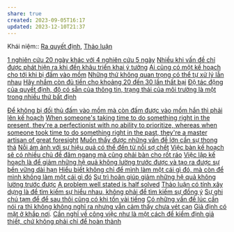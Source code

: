 ```yaml
---
share: true
created: 2023-09-05T16:17
updated: 2023-12-10T21:37
---
```

Khái niệm:: [Ra quyết định](../../../../%CE%9E%20Kh%C3%A1i%20ni%E1%BB%87m/Nh%E1%BA%ADn%20th%E1%BB%A9c/Ra%20quy%E1%BA%BFt%20%C4%91%E1%BB%8Bnh.md), [Thảo luận](../../../../%CE%9E%20Kh%C3%A1i%20ni%E1%BB%87m/Nh%E1%BA%ADn%20th%E1%BB%A9c/Th%E1%BA%A3o%20lu%E1%BA%ADn.md)

[1 nghiên cứu 20 ngày khác với 4 nghiên cứu 5 ngày](../1%20nghi%C3%AAn%20c%E1%BB%A9u%2020%20ng%C3%A0y%20kh%C3%A1c%20v%E1%BB%9Bi%204%20nghi%C3%AAn%20c%E1%BB%A9u%205%20ng%C3%A0y.md)
[Nhiều khi vấn đề chỉ được phát hiện ra khi đến khâu triển khai ý tưởng](../../../C%C3%B4ng%20vi%E1%BB%87c/Nhi%E1%BB%81u%20khi%20v%E1%BA%A5n%20%C4%91%E1%BB%81%20ch%E1%BB%89%20%C4%91%C6%B0%E1%BB%A3c%20ph%C3%A1t%20hi%E1%BB%87n%20ra%20khi%20%C4%91%E1%BA%BFn%20kh%C3%A2u%20tri%E1%BB%83n%20khai%20%C3%BD%20t%C6%B0%E1%BB%9Fng.md)
[Ai cũng có một kế hoạch cho tới khi bị đấm vào mồm](./Ai%20c%C5%A9ng%20c%C3%B3%20m%E1%BB%99t%20k%E1%BA%BF%20ho%E1%BA%A1ch%20cho%20t%E1%BB%9Bi%20khi%20b%E1%BB%8B%20%C4%91%E1%BA%A5m%20v%C3%A0o%20m%E1%BB%93m.md)
[Những thứ không quan trọng có thể tự xử lý lẫn nhau](./Nh%E1%BB%AFng%20th%E1%BB%A9%20kh%C3%B4ng%20quan%20tr%E1%BB%8Dng%20c%C3%B3%20th%E1%BB%83%20t%E1%BB%B1%20x%E1%BB%AD%20l%C3%BD%20l%E1%BA%ABn%20nhau.md)
[Hãy nhắm còn đủ tiền cho khoảng 20 đến 30 lần thất bại](../../../Qu%E1%BB%B9,%20g%E1%BB%8Di%20v%E1%BB%91n/H%C3%A3y%20nh%E1%BA%AFm%20c%C3%B2n%20%C4%91%E1%BB%A7%20ti%E1%BB%81n%20cho%20kho%E1%BA%A3ng%2020%20%C4%91%E1%BA%BFn%2030%20l%E1%BA%A7n%20th%E1%BA%A5t%20b%E1%BA%A1i.md)
[Độ tác động của quyết định, độ có sẵn của thông tin, trạng thái của môi trường là một trong nhiều thứ bất định](../../../../C%E1%BB%99ng%20%C4%91%E1%BB%93ng,%20h%E1%BB%87%20sinh%20th%C3%A1i,%20h%E1%BB%87%20ph%E1%BB%A9c%20h%E1%BB%A3p/H%E1%BB%87%20ph%E1%BB%A9c%20h%E1%BB%A3p/%C4%90%E1%BB%99%20t%C3%A1c%20%C4%91%E1%BB%99ng%20c%E1%BB%A7a%20quy%E1%BA%BFt%20%C4%91%E1%BB%8Bnh,%20%C4%91%E1%BB%99%20c%C3%B3%20s%E1%BA%B5n%20c%E1%BB%A7a%20th%C3%B4ng%20tin,%20tr%E1%BA%A1ng%20th%C3%A1i%20c%E1%BB%A7a%20m%C3%B4i%20tr%C6%B0%E1%BB%9Dng%20l%C3%A0%20m%E1%BB%99t%20trong%20nhi%E1%BB%81u%20th%E1%BB%A9%20b%E1%BA%A5t%20%C4%91%E1%BB%8Bnh.md)

[Để không bị đối thủ đấm vào mồm mà còn đấm được vào mồm hắn thì phải lên kế hoạch](./%C4%90%E1%BB%83%20kh%C3%B4ng%20b%E1%BB%8B%20%C4%91%E1%BB%91i%20th%E1%BB%A7%20%C4%91%E1%BA%A5m%20v%C3%A0o%20m%E1%BB%93m%20m%C3%A0%20c%C3%B2n%20%C4%91%E1%BA%A5m%20%C4%91%C6%B0%E1%BB%A3c%20v%C3%A0o%20m%E1%BB%93m%20h%E1%BA%AFn%20th%C3%AC%20ph%E1%BA%A3i%20l%C3%AAn%20k%E1%BA%BF%20ho%E1%BA%A1ch.md)
[When someone's taking time to do something right in the present, they're a perfectionist with no ability to prioritize, whereas when someone took time to do something right in the past, they're a master artisan of great foresight](../../../C%C3%B4ng%20vi%E1%BB%87c/S%E1%BA%AFp%20x%E1%BA%BFp%20%C4%91%E1%BB%99%20%C6%B0u%20ti%C3%AAn/When%20someone's%20taking%20time%20to%20do%20something%20right%20in%20the%20present,%20they're%20a%20perfectionist%20with%20no%20ability%20to%20prioritize,%20whereas%20when%20someone%20took%20time%20to%20do%20something%20right%20in%20the%20past,%20they're%20a%20master%20artisan%20of%20great%20foresight.md)
[Muốn thấy được những vấn đề lớn cần sự thong thả](../../../C%C3%B4ng%20vi%E1%BB%87c/S%E1%BA%AFp%20x%E1%BA%BFp%20%C4%91%E1%BB%99%20%C6%B0u%20ti%C3%AAn/Mu%E1%BB%91n%20th%E1%BA%A5y%20%C4%91%C6%B0%E1%BB%A3c%20nh%E1%BB%AFng%20v%E1%BA%A5n%20%C4%91%E1%BB%81%20l%E1%BB%9Bn%20c%E1%BA%A7n%20s%E1%BB%B1%20thong%20th%E1%BA%A3.md)
[Nỗi ám ảnh với sự hiệu quả có thể đến từ nỗi sợ chết](../../../../Kinh%20t%E1%BA%BF.%20T%C3%A2m%20l%C3%BD%20h%E1%BB%8Dc%20qu%E1%BA%A3n%20l%C3%BD%20v%C3%A0%20lao%20%C4%91%E1%BB%99ng/T%C3%A2m%20l%C3%BD%20h%E1%BB%8Dc%20qu%E1%BA%A3n%20l%C3%BD%20v%C3%A0%20lao%20%C4%91%E1%BB%99ng/T%E1%BB%91i%20%C6%B0u%20ho%C3%A1/N%E1%BB%97i%20%C3%A1m%20%E1%BA%A3nh%20v%E1%BB%9Bi%20s%E1%BB%B1%20hi%E1%BB%87u%20qu%E1%BA%A3%20c%C3%B3%20th%E1%BB%83%20%C4%91%E1%BA%BFn%20t%E1%BB%AB%20n%E1%BB%97i%20s%E1%BB%A3%20ch%E1%BA%BFt.md)
[Việc bàn kế hoạch sẽ có nhiều chủ đề đâm ngang mà cũng phải bàn cho rốt ráo](./Vi%E1%BB%87c%20b%C3%A0n%20k%E1%BA%BF%20ho%E1%BA%A1ch%20s%E1%BA%BD%20c%C3%B3%20nhi%E1%BB%81u%20ch%E1%BB%A7%20%C4%91%E1%BB%81%20%C4%91%C3%A2m%20ngang%20m%C3%A0%20c%C5%A9ng%20ph%E1%BA%A3i%20b%C3%A0n%20cho%20r%E1%BB%91t%20r%C3%A1o.md) 
[Việc lập kế hoạch là để giảm những hệ quả không lường trước được và tạo ra được sự bền vững dài hạn](./Vi%E1%BB%87c%20l%E1%BA%ADp%20k%E1%BA%BF%20ho%E1%BA%A1ch%20l%C3%A0%20%C4%91%E1%BB%83%20gi%E1%BA%A3m%20nh%E1%BB%AFng%20h%E1%BB%87%20qu%E1%BA%A3%20kh%C3%B4ng%20l%C6%B0%E1%BB%9Dng%20tr%C6%B0%E1%BB%9Bc%20%C4%91%C6%B0%E1%BB%A3c%20v%C3%A0%20t%E1%BA%A1o%20ra%20%C4%91%C6%B0%E1%BB%A3c%20s%E1%BB%B1%20b%E1%BB%81n%20v%E1%BB%AFng%20d%C3%A0i%20h%E1%BA%A1n.md) 
[Hiểu biết không chỉ để mình làm một cái gì đó, mà còn để mình không làm một cái gì đó](../../../../Ngh%C4%A9%20v%E1%BB%81%20vi%E1%BB%87c%20ngh%C4%A9/H%E1%BB%8Dc%20t%E1%BA%ADp,%20hi%E1%BB%83u%20bi%E1%BA%BFt/Hi%E1%BB%83u%20bi%E1%BA%BFt%20kh%C3%B4ng%20ch%E1%BB%89%20%C4%91%E1%BB%83%20m%C3%ACnh%20l%C3%A0m%20m%E1%BB%99t%20c%C3%A1i%20g%C3%AC%20%C4%91%C3%B3,%20m%C3%A0%20c%C3%B2n%20%C4%91%E1%BB%83%20m%C3%ACnh%20kh%C3%B4ng%20l%C3%A0m%20m%E1%BB%99t%20c%C3%A1i%20g%C3%AC%20%C4%91%C3%B3.md)
[Sự trì hoãn giúp giảm những hệ quả không lường trước được](../../../../Ngh%C4%A9%20v%E1%BB%81%20vi%E1%BB%87c%20ngh%C4%A9/Khoa%20h%E1%BB%8Dc%20nh%E1%BA%ADn%20th%E1%BB%A9c/S%E1%BB%B1%20tr%C3%AC%20ho%C3%A3n%20gi%C3%BAp%20gi%E1%BA%A3m%20nh%E1%BB%AFng%20h%E1%BB%87%20qu%E1%BA%A3%20kh%C3%B4ng%20l%C6%B0%E1%BB%9Dng%20tr%C6%B0%E1%BB%9Bc%20%C4%91%C6%B0%E1%BB%A3c.md)
[A problem well stated is half solved](../../../../Ngh%C4%A9%20v%E1%BB%81%20vi%E1%BB%87c%20ngh%C4%A9/B%E1%BA%A3n%20th%E1%BB%83%20lu%E1%BA%ADn/A%20problem%20well%20stated%20is%20half%20solved.md)
[Thảo luận có tính xây dựng là để tìm kiếm sự hiểu nhau, không phải để tìm kiếm sự đồng ý](../../../X%C3%A2y%20d%E1%BB%B1ng%20nh%C3%B3m,%20qu%E1%BA%A3n%20l%C3%BD%20nh%C3%A2n%20s%E1%BB%B1/Th%E1%BA%A3o%20lu%E1%BA%ADn,%20ra%20quy%E1%BA%BFt%20%C4%91%E1%BB%8Bnh/Th%E1%BA%A3o%20lu%E1%BA%ADn%20c%C3%B3%20t%C3%ADnh%20x%C3%A2y%20d%E1%BB%B1ng%20l%C3%A0%20%C4%91%E1%BB%83%20t%C3%ACm%20ki%E1%BA%BFm%20s%E1%BB%B1%20hi%E1%BB%83u%20nhau,%20kh%C3%B4ng%20ph%E1%BA%A3i%20%C4%91%E1%BB%83%20t%C3%ACm%20ki%E1%BA%BFm%20s%E1%BB%B1%20%C4%91%E1%BB%93ng%20%C3%BD.md)
[Sự ghi chú tạm để để sau thôi cũng có khi tốn vài tiếng](./S%E1%BB%B1%20ghi%20ch%C3%BA%20t%E1%BA%A1m%20%C4%91%E1%BB%83%20%C4%91%E1%BB%83%20sau%20th%C3%B4i%20c%C5%A9ng%20c%C3%B3%20khi%20t%E1%BB%91n%20v%C3%A0i%20ti%E1%BA%BFng.md)
[Có những vấn đề lúc cần nói ra thì không không nghĩ ra nhưng vẫn cảm thấy chưa vét cạn](../../../../Ngh%C4%A9%20v%E1%BB%81%20vi%E1%BB%87c%20ngh%C4%A9/Khoa%20h%E1%BB%8Dc%20nh%E1%BA%ADn%20th%E1%BB%A9c/C%C3%B3%20nh%E1%BB%AFng%20v%E1%BA%A5n%20%C4%91%E1%BB%81%20l%C3%BAc%20c%E1%BA%A7n%20n%C3%B3i%20ra%20th%C3%AC%20kh%C3%B4ng%20kh%C3%B4ng%20ngh%C4%A9%20ra%20nh%C6%B0ng%20v%E1%BA%ABn%20c%E1%BA%A3m%20th%E1%BA%A5y%20ch%C6%B0a%20v%C3%A9t%20c%E1%BA%A1n.md)
[Giả định có mặt ở khắp nơi](../../Ki%E1%BB%83m%20%C4%91%E1%BB%8Bnh%20gi%E1%BA%A3%20thuy%E1%BA%BFt/Gi%E1%BA%A3%20%C4%91%E1%BB%8Bnh%20c%C3%B3%20m%E1%BA%B7t%20%E1%BB%9F%20kh%E1%BA%AFp%20n%C6%A1i.md). [Cần nghĩ về công việc như là một cách để kiểm định giả thiết, chứ không phải chỉ để hoàn thành](../../../C%C3%B4ng%20vi%E1%BB%87c/C%E1%BA%A7n%20ngh%C4%A9%20v%E1%BB%81%20c%C3%B4ng%20vi%E1%BB%87c%20nh%C6%B0%20l%C3%A0%20m%E1%BB%99t%20c%C3%A1ch%20%C4%91%E1%BB%83%20ki%E1%BB%83m%20%C4%91%E1%BB%8Bnh%20gi%E1%BA%A3%20thi%E1%BA%BFt,%20ch%E1%BB%A9%20kh%C3%B4ng%20ph%E1%BA%A3i%20ch%E1%BB%89%20%C4%91%E1%BB%83%20ho%C3%A0n%20th%C3%A0nh.md)